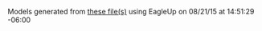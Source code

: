 Models generated from [these file(s)](S:\Eagle_stuffs\Edison_Pi_Block-master\Edison_Pi_Block-master\Hardware\Pi_Block.brd) using EagleUp on 08/21/15 at 14:51:29 -06:00
